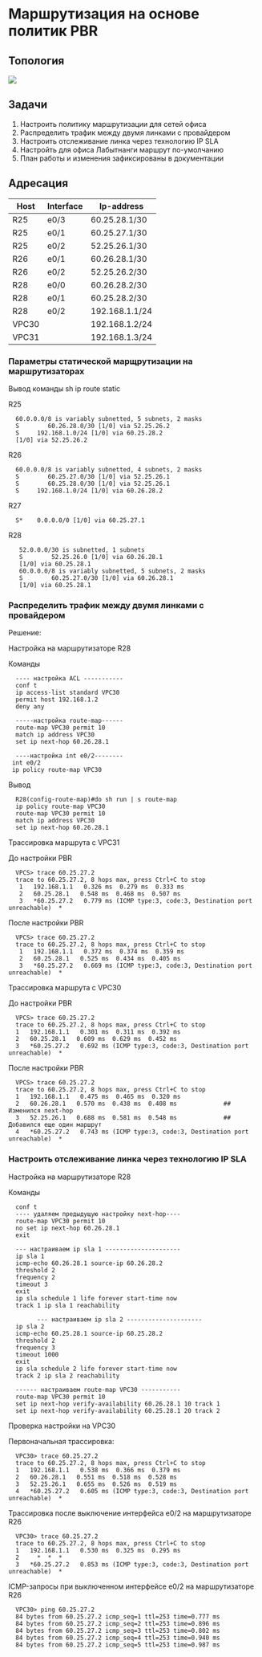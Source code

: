 # Маршрутизация на основе политик PBR

## Топология

![](topology.png)

## Задачи

1. Настроить политику маршрутизации для сетей офиса
2. Распределить трафик между двумя линками с провайдером
3. Настроить отслеживание линка через технологию IP SLA
4. Настройть для офиса Лабытнанги маршрут по-умолчанию
5. План работы и изменения зафиксированы в документации 

## Адресация

| Host  | Interface | Ip-address     |
|-------|-----------|----------------|
| R25   | e0/3      | 60.25.28.1/30  |
| R25   | e0/1      | 60.25.27.1/30  |
| R25   | e0/2      | 52.25.26.1/30  |
| R26   | e0/1      | 60.26.28.1/30  |
| R26   | e0/2      | 52.25.26.2/30  |
| R28   | e0/0      | 60.26.28.2/30  |
| R28   | e0/1      | 60.25.28.2/30  |
| R28   | e0/2      | 192.168.1.1/24 |
| VPC30 |           | 192.168.1.2/24 |
| VPC31 |           | 192.168.1.3/24 |

### Параметры статической марщрутизации на маршрутизаторах

Вывод команды sh ip route static

R25

      60.0.0.0/8 is variably subnetted, 5 subnets, 2 masks 
      S        60.26.28.0/30 [1/0] via 52.25.26.2
      S     192.168.1.0/24 [1/0] via 60.25.28.2
      [1/0] via 52.25.26.2  

R26

      60.0.0.0/8 is variably subnetted, 4 subnets, 2 masks  
      S        60.25.27.0/30 [1/0] via 52.25.26.1
      S        60.25.28.0/30 [1/0] via 52.25.26.1
      S     192.168.1.0/24 [1/0] via 60.26.28.2 
     
 R27
 
      S*    0.0.0.0/0 [1/0] via 60.25.27.1 
      
 R28
 
       52.0.0.0/30 is subnetted, 1 subnets     
       S        52.25.26.0 [1/0] via 60.26.28.1 
       [1/0] via 60.25.28.1                                                                                      
       60.0.0.0/8 is variably subnetted, 5 subnets, 2 masks 
       S        60.25.27.0/30 [1/0] via 60.26.28.1  
       [1/0] via 60.25.28.1  


### Распределить трафик между двумя линками с провайдером

Решение:

Настройка на маршрутизаторе R28

Команды

      ---- настройка ACL -----------
      conf t
      ip access-list standard VPC30
      permit host 192.168.1.2
      deny any
      
      -----настройка route-map------
      route-map VPC30 permit 10
      match ip address VPC30
      set ip next-hop 60.26.28.1
      
      ----настройка int e0/2--------
     int e0/2
     ip policy route-map VPC30
 
Вывод

      R28(config-route-map)#do sh run | s route-map
      ip policy route-map VPC30
      route-map VPC30 permit 10 
      match ip address VPC30
      set ip next-hop 60.26.28.1
      
Трассировка маршрута с VPC31

До настройки PBR

      VPCS> trace 60.25.27.2
      trace to 60.25.27.2, 8 hops max, press Ctrl+C to stop
       1   192.168.1.1   0.326 ms  0.279 ms  0.333 ms
       2   60.25.28.1   0.548 ms  0.468 ms  0.507 ms
       3   *60.25.27.2   0.779 ms (ICMP type:3, code:3, Destination port unreachable)  *

После настройки PBR

      VPCS> trace 60.25.27.2
      trace to 60.25.27.2, 8 hops max, press Ctrl+C to stop
       1   192.168.1.1   0.372 ms  0.374 ms  0.359 ms
       2   60.25.28.1   0.525 ms  0.434 ms  0.405 ms
       3   *60.25.27.2   0.669 ms (ICMP type:3, code:3, Destination port unreachable)  *
       
Трассировка маршрута с VPC30

До настройки PBR

      VPCS> trace 60.25.27.2
      trace to 60.25.27.2, 8 hops max, press Ctrl+C to stop 
      1   192.168.1.1   0.301 ms  0.311 ms  0.392 ms  
      2   60.25.28.1   0.609 ms  0.629 ms  0.452 ms     
      3   *60.25.27.2   0.692 ms (ICMP type:3, code:3, Destination port unreachable)  * 

После настройки PBR

      VPCS> trace 60.25.27.2     
      trace to 60.25.27.2, 8 hops max, press Ctrl+C to stop 
      1   192.168.1.1   0.475 ms  0.465 ms  0.320 ms   
      2   60.26.28.1   0.570 ms  0.438 ms  0.408 ms             ## Изменился next-hop
      3   52.25.26.1   0.688 ms  0.581 ms  0.548 ms             ## Добавился еще один маршрут
      4   *60.25.27.2   0.743 ms (ICMP type:3, code:3, Destination port unreachable)  * 


### Настроить отслеживание линка через технологию IP SLA

Настройка на маршрутизаторе R28

Команды

      conf t
      ---- удаляем предыдущую настройку next-hop----
      route-map VPC30 permit 10
      no set ip next-hop 60.26.28.1
      exit
      
      --- настраиваем ip sla 1 ---------------------
      ip sla 1
      icmp-echo 60.26.28.1 source-ip 60.26.28.2
      threshold 2
      frequency 2
      timeout 3
      exit
      ip sla schedule 1 life forever start-time now
      track 1 ip sla 1 reachability
      
            --- настраиваем ip sla 2 ---------------------
      ip sla 2
      icmp-echo 60.25.28.1 source-ip 60.25.28.2
      threshold 2
      frequency 3
      timeout 1000
      exit
      ip sla schedule 2 life forever start-time now
      track 2 ip sla 2 reachability
      
      ------ настраиваем route-map VPC30 -----------
      route-map VPC30 permit 10
      set ip next-hop verify-availability 60.26.28.1 10 track 1
      set ip next-hop verify-availability 60.25.28.1 20 track 2
      
      
  Проверка настройки на VPC30
  
  Первоначальная трассировка:
  
      VPC30> trace 60.25.27.2 
      trace to 60.25.27.2, 8 hops max, press Ctrl+C to stop  
      1   192.168.1.1   0.538 ms  0.366 ms  0.379 ms  
      2   60.26.28.1   0.551 ms  0.518 ms  0.528 ms  
      3   52.25.26.1   0.655 ms  0.526 ms  0.519 ms 
      4   *60.25.27.2   0.605 ms (ICMP type:3, code:3, Destination port unreachable)  * 
      
Трассировка после выключение интерфейса e0/2 на маршрутизаторе R26
      
      VPC30> trace 60.25.27.2    
      trace to 60.25.27.2, 8 hops max, press Ctrl+C to stop  
      1   192.168.1.1   0.530 ms  0.325 ms  0.295 ms  
      2     *  *  *    
      3   *60.25.27.2   0.853 ms (ICMP type:3, code:3, Destination port unreachable)  *
      
ICMP-запросы при выключенном интерфейсе e0/2 на маршрутизаторе R26

      VPC30> ping 60.25.27.2                                                                                                                                                                                                                                                                                                                                                                                     
      84 bytes from 60.25.27.2 icmp_seq=1 ttl=253 time=0.777 ms  
      84 bytes from 60.25.27.2 icmp_seq=2 ttl=253 time=0.896 ms 
      84 bytes from 60.25.27.2 icmp_seq=3 ttl=253 time=0.802 ms  
      84 bytes from 60.25.27.2 icmp_seq=4 ttl=253 time=0.940 ms  
      84 bytes from 60.25.27.2 icmp_seq=5 ttl=253 time=0.987 ms 
